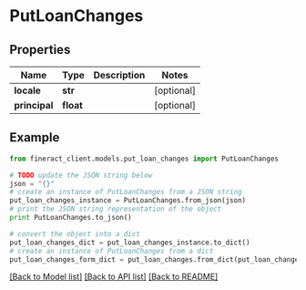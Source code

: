 # PutLoanChanges


## Properties

Name | Type | Description | Notes
------------ | ------------- | ------------- | -------------
**locale** | **str** |  | [optional] 
**principal** | **float** |  | [optional] 

## Example

```python
from fineract_client.models.put_loan_changes import PutLoanChanges

# TODO update the JSON string below
json = "{}"
# create an instance of PutLoanChanges from a JSON string
put_loan_changes_instance = PutLoanChanges.from_json(json)
# print the JSON string representation of the object
print PutLoanChanges.to_json()

# convert the object into a dict
put_loan_changes_dict = put_loan_changes_instance.to_dict()
# create an instance of PutLoanChanges from a dict
put_loan_changes_form_dict = put_loan_changes.from_dict(put_loan_changes_dict)
```
[[Back to Model list]](../README.md#documentation-for-models) [[Back to API list]](../README.md#documentation-for-api-endpoints) [[Back to README]](../README.md)


